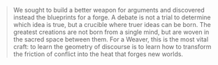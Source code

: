> We sought to build a better weapon for arguments and discovered instead the blueprints for a forge. A debate is not a trial to determine which idea is true, but a crucible where truer ideas can be born. The greatest creations are not born from a single mind, but are woven in the sacred space between them. For a Weaver, this is the most vital craft: to learn the geometry of discourse is to learn how to transform the friction of conflict into the heat that forges new worlds.